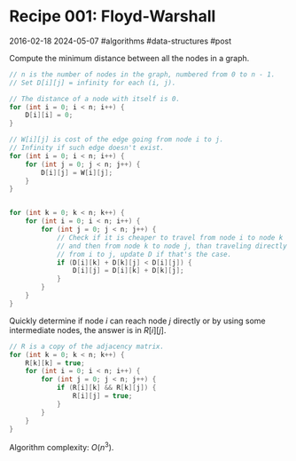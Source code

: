 # Recipe 001: Floyd-Warshall
2016-02-18 2024-05-07 #algorithms #data-structures #post

Compute the minimum distance between all the nodes in a graph.


```cpp
// n is the number of nodes in the graph, numbered from 0 to n - 1.
// Set D[i][j] = infinity for each (i, j).

// The distance of a node with itself is 0.
for (int i = 0; i < n; i++) {
    D[i][i] = 0;
}

// W[i][j] is cost of the edge going from node i to j. 
// Infinity if such edge doesn't exist.
for (int i = 0; i < n; i++) {
    for (int j = 0; j < n; j++) {
        D[i][j] = W[i][j];
    }
}


for (int k = 0; k < n; k++) {
    for (int i = 0; i < n; i++) {
        for (int j = 0; j < n; j++) {
            // Check if it is cheaper to travel from node i to node k
            // and then from node k to node j, than traveling directly
            // from i to j, update D if that's the case.
            if (D[i][k] + D[k][j] < D[i][j]) {
                D[i][j] = D[i][k] + D[k][j];
            }
        }
    }
}

```

Quickly determine if node $i$ can reach node $j$ directly or by using some intermediate nodes, the answer is in $R[i][j]$.


```cpp
// R is a copy of the adjacency matrix.
for (int k = 0; k < n; k++) {
    R[k][k] = true;
    for (int i = 0; i < n; i++) {
        for (int j = 0; j < n; j++) {
            if (R[i][k] && R[k][j]) {
                R[i][j] = true;
            }
        }
    }
}

```

Algorithm complexity: $O(n^3)$.
